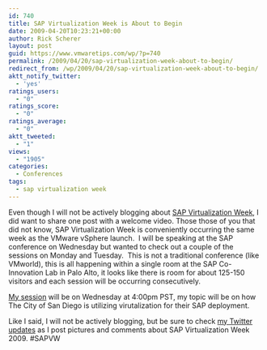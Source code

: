 ```yaml
---
id: 740
title: SAP Virtualization Week is About to Begin
date: 2009-04-20T10:23:21+00:00
author: Rick Scherer
layout: post
guid: https://www.vmwaretips.com/wp/?p=740
permalink: /2009/04/20/sap-virtualization-week-about-to-begin/
redirect_from: /wp/2009/04/20/sap-virtualization-week-about-to-begin/
aktt_notify_twitter:
  - 'yes'
ratings_users:
  - "0"
ratings_score:
  - "0"
ratings_average:
  - "0"
aktt_tweeted:
  - "1"
views:
  - "1905"
categories:
  - Conferences
tags:
  - sap virtualization week
---
```

Even though I will not be actively blogging about <a href="https://cw.sdn.sap.com/community/esc/cag11" target="_blank">SAP Virtualization Week</a>, I did want to share one post with a welcome video. Those those of you that did not know, SAP Virtualization Week is conveniently occurring the same week as the VMware vSphere launch.  I will be speaking at the SAP conference on Wednesday but wanted to check out a couple of the sessions on Monday and Tuesday.  This is not a traditional conference (like VMworld), this is all happening within a single room at the SAP Co-Innovation Lab in Palo Alto, it looks like there is room for about 125-150 visitors and each session will be occurring consecutively.

<a href="https://cw.sdn.sap.com/community/esc/cag11/sapvweek2009session24" target="_blank">My session</a> will be on Wednesday at 4:00pm PST, my topic will be on how The City of San Diego is utilizing virutalization for their SAP deployment.

Like I said, I will not be actively blogging, but be sure to check <a href="http://twitter.com/rick_vmwaretips" target="_blank">my Twitter updates</a> as I post pictures and comments about SAP Virtualization Week 2009. #SAPVW